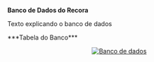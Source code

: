 **Banco de Dados do Recora**
<div align="justify">
Texto explicando o banco de dados
</div>

<p></p>
***Tabela do Banco***
<p align="center"><a href="https://laravel.com" target="_blank"><img src="https://github.com/user-attachments/assets/003f76b7-e2ae-4010-9e47-ca5a562439a6"  alt="Banco de dados"></a></p>
